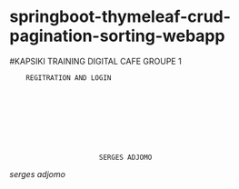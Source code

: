 # springboot-thymeleaf-crud-pagination-sorting-webapp
#KAPSIKI TRAINING DIGITAL CAFE GROUPE 1


		REGITRATION AND LOGIN  









		                  SERGES ADJOMO 


_serges adjomo_